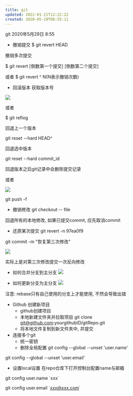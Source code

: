 ```yaml
---
title: git
updated: 2022-01-21T12:22:22
created: 2020-05-29T08:55:11
---
```


git
2020年5月29日
8:55

- 撤销提交
\$ git revert HEAD

撤销多次提交

\$ git revert \[倒数第一个提交\] \[倒数第二个提交\]

或者 \$ git revert ^ N(N表示撤销次数)

- 回滚版本
获取版本号

![](C:\Users\hvgub\AppData\Local\Temp\第一笔记本\pandoc/media/image1.jpeg)

或者

\$ git reflog

回退上一个版本

git reset --hard HEAD^

回退选中版本

git reset --hard commit_id

回退版本之后git记录中会删除提交记录

或者

![](C:\Users\hvgub\AppData\Local\Temp\第一笔记本\pandoc/media/image2.jpeg)

git push -f

- 撤销修改
git checkout -- file

回退所有的本地修改, 如果已提交commit, 应先取消commit

- 还原某次提交
git revert -n 97ea0f9

git commit -m "恢复第三次修改"

![](C:\Users\hvgub\AppData\Local\Temp\第一笔记本\pandoc/media/image3.png)

实际上是对第三次修改提交一次反向修改

- 如何合并分支到主分支
![](C:\Users\hvgub\AppData\Local\Temp\第一笔记本\pandoc/media/image4.png)

- 如何更新分支为主分支
![](C:\Users\hvgub\AppData\Local\Temp\第一笔记本\pandoc/media/image5.png)

注意: rebase只有自己使用的分支上才能使用, 不然会导致出错

- Github 创建新项目
  - github创建项目
  - 本地新建文件夹并拉取项目 git clone git@github.com:yourgithubID/gitRepo.git
  - 将本地文件复制到新文件夹中, 并提交
- 连接多个git
  - 统一密钥
  - 删除全局配置
git config --global --unset 'user.name'

git config --global --unset 'user.email'
- 设置local设置
在repo仓库下打开控制台配置name与邮箱

git config user.name \`xxx\`

git config user.email \`xxx@xxx.com\`

